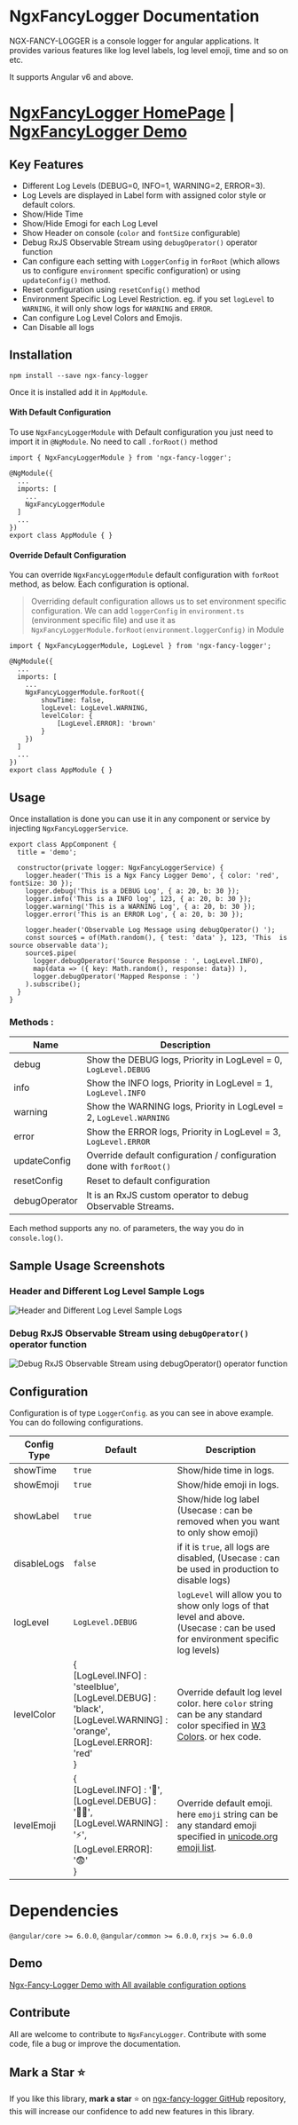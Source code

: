 # NgxFancyLogger Documentation

NGX-FANCY-LOGGER is a console logger for angular applications. It provides various features like log level labels, log level emoji, time and so on etc.

It supports Angular v6 and above.

# [NgxFancyLogger HomePage](https://ngx-fancy-logger.netlify.app/) | [NgxFancyLogger Demo](https://ngx-fancy-logger.netlify.app/#/demo) 


## Key Features

- Different Log Levels (DEBUG=0, INFO=1, WARNING=2, ERROR=3).
- Log Levels are displayed in Label form with assigned color style or default colors.
- Show/Hide Time
- Show/Hide Emogi for each Log Level
- Show Header on console (`color` and `fontSize` configurable)
- Debug RxJS Observable Stream using `debugOperator()` operator function  
- Can configure each setting with `LoggerConfig` in `forRoot` (which allows us to configure `environment` specific configuration) or using `updateConfig()` method.
- Reset configuration using `resetConfig()` method
- Environment Specific Log Level Restriction.
    eg. if you set `logLevel` to `WARNING`, it will only show logs for `WARNING` and `ERROR`. 
- Can configure Log Level Colors and Emojis.
- Can Disable all logs

## Installation

`npm install --save ngx-fancy-logger`

Once it is installed add it in `AppModule`. 

#### With Default Configuration

To use `NgxFancyLoggerModule` with Default configuration you just need to import it in `@NgModule`. No need to call `.forRoot()` method
```
import { NgxFancyLoggerModule } from 'ngx-fancy-logger';

@NgModule({
  ...
  imports: [
    ...
    NgxFancyLoggerModule
  ]
  ...
})
export class AppModule { }

```
#### Override Default Configuration
You can override `NgxFancyLoggerModule` default configuration with `forRoot` method, as below. Each configuration is optional.
> Overriding default configuration allows us to set environment specific configuration. 
> We can add `loggerConfig` in `environment.ts` (environment specific file) and use it as `NgxFancyLoggerModule.forRoot(environment.loggerConfig)` in Module   

```
import { NgxFancyLoggerModule, LogLevel } from 'ngx-fancy-logger';

@NgModule({
  ...
  imports: [
    ...
    NgxFancyLoggerModule.forRoot({
        showTime: false,
        logLevel: LogLevel.WARNING,
        levelColor: {
            [LogLevel.ERROR]: 'brown'
        }
    })
  ]
  ...
})
export class AppModule { }

```

## Usage

Once installation is done you can use it in any component or service by injecting `NgxFancyLoggerService`. 

```
export class AppComponent {
  title = 'demo';

  constructor(private logger: NgxFancyLoggerService) {
    logger.header('This is a Ngx Fancy Logger Demo', { color: 'red', fontSize: 30 });
    logger.debug('This is a DEBUG Log', { a: 20, b: 30 });
    logger.info('This is a INFO log', 123, { a: 20, b: 30 });
    logger.warning('This is a WARNING Log', { a: 20, b: 30 });
    logger.error('This is an ERROR Log', { a: 20, b: 30 });

    logger.header('Observable Log Message using debugOperator() ');
    const source$ = of(Math.random(), { test: 'data' }, 123, 'This  is source observable data');
    source$.pipe(
      logger.debugOperator('Source Response : ', LogLevel.INFO),
      map(data => ({ key: Math.random(), response: data}) ),
      logger.debugOperator('Mapped Response : ')
    ).subscribe();
  }
}

```

### Methods :
Name            | Description
----------------|-------------
debug           | Show the DEBUG logs, Priority in LogLevel = 0, `LogLevel.DEBUG`
info            | Show the INFO logs, Priority in LogLevel = 1, `LogLevel.INFO`
warning         | Show the WARNING logs, Priority in LogLevel = 2, `LogLevel.WARNING`
error           | Show the ERROR logs, Priority in LogLevel = 3, `LogLevel.ERROR`
updateConfig    | Override default configuration / configuration done with `forRoot()`
resetConfig     | Reset to default configuration 
debugOperator   | It is an RxJS custom operator to debug Observable Streams.

Each method supports any no. of parameters, the way you do in `console.log()`.


## Sample Usage Screenshots

### Header and Different Log Level Sample Logs

![Header and Different Log Level Sample Logs](https://raw.githubusercontent.com/ngdevelop-tech/ngx-fancy-logger/master/sample-images/logLevels_header.png "Header and Different Log Level Sample Logs")

### Debug RxJS Observable Stream using `debugOperator()` operator function 
![Debug RxJS Observable Stream using debugOperator() operator function ](https://raw.githubusercontent.com/ngdevelop-tech/ngx-fancy-logger/master/sample-images/debugOperator.png "Debug RxJS Observable Stream using debugOperator() operator function")

## Configuration

Configuration is of type `LoggerConfig`. as you can see in above example. You can do following configurations.

Config Type | Default                            | Description 
------------|------------------------------------|------------
showTime    | `true`                             | Show/hide time in logs. 
showEmoji   | `true`                             | Show/hide emoji in logs.
showLabel   | `true`                             | Show/hide log label (Usecase : can be removed when you want to only show emoji)
disableLogs | `false`                            | if it is `true`, all logs are disabled, (Usecase : can be used in production to disable logs)
logLevel    | `LogLevel.DEBUG`                    | `logLevel` will allow you to show only logs of that level and above.(Usecase : can be used for environment specific log levels)
levelColor | { <br> [LogLevel.INFO] : 'steelblue', <br>[LogLevel.DEBUG] : 'black',<br> [LogLevel.WARNING] : 'orange', <br>[LogLevel.ERROR]: 'red' <br>} | Override default log level color. here `color` string can be any standard color specified in [W3 Colors](https://www.w3.org/wiki/CSS/Properties/color/keywords). or hex code.
levelEmoji | { <br> [LogLevel.INFO] : '🐬', <br>[LogLevel.DEBUG] : '👨‍💻',<br> [LogLevel.WARNING] : '⚡', <br>[LogLevel.ERROR]: '😨' <br>} | Override default emoji. here `emoji` string can be any standard emoji specified in [unicode.org emoji list](https://unicode.org/emoji/charts/full-emoji-list.html).

# Dependencies

`@angular/core >= 6.0.0`, `@angular/common >= 6.0.0`, `rxjs >= 6.0.0`

## Demo 
[Ngx-Fancy-Logger Demo with All available configuration options](https://ngx-fancy-logger.netlify.app/#/demo)

## Contribute
All are welcome to contribute to `NgxFancyLogger`. Contribute with some code, file a bug or improve the documentation.

## Mark a Star ⭐
If you like this library, **mark a star** ⭐ on [ngx-fancy-logger GitHub](https://github.com/ngdevelop-tech/ngx-fancy-logger) repository, this will increase our confidence to add new features in this library.